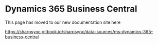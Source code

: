 # Dynamics 365 Business Central

This page has moved to our new documentation site here

https://sharpsync.gitbook.io/sharpsync/data-sources/ms-dynamics-365-business-central
